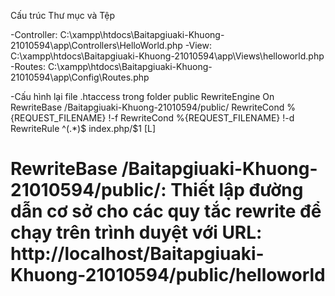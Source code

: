 Cấu trúc Thư mục và Tệp

-Controller: C:\xampp\htdocs\Baitapgiuaki-Khuong-21010594\app\Controllers\HelloWorld.php
-View: C:\xampp\htdocs\Baitapgiuaki-Khuong-21010594\app\Views\helloworld.php
-Routes: C:\xampp\htdocs\Baitapgiuaki-Khuong-21010594\app\Config\Routes.php


-Cấu hình lại file .htaccess trong folder public
<IfModule mod_rewrite.c>
    RewriteEngine On
    RewriteBase /Baitapgiuaki-Khuong-21010594/public/
    RewriteCond %{REQUEST_FILENAME} !-f
    RewriteCond %{REQUEST_FILENAME} !-d
    RewriteRule ^(.*)$ index.php/$1 [L]
</IfModule>
# RewriteBase /Baitapgiuaki-Khuong-21010594/public/: Thiết lập đường dẫn cơ sở cho các quy tắc rewrite để chạy trên trình duyệt với URL: http://localhost/Baitapgiuaki-Khuong-21010594/public/helloworld

